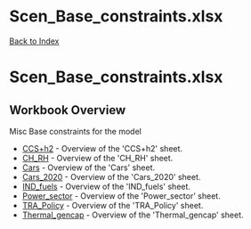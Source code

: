 # Scen_Base_constraints.xlsx

[Back to Index](../../README.md)

# Scen_Base_constraints.xlsx

## Workbook Overview

Misc Base constraints for the model

- [CCS+h2](CCS+h2.md) - Overview of the 'CCS+h2' sheet.
- [CH_RH](CH_RH.md) - Overview of the 'CH_RH' sheet.
- [Cars](Cars.md) - Overview of the 'Cars' sheet.
- [Cars_2020](Cars_2020.md) - Overview of the 'Cars_2020' sheet.
- [IND_fuels](IND_fuels.md) - Overview of the 'IND_fuels' sheet.
- [Power_sector](Power_sector.md) - Overview of the 'Power_sector' sheet.
- [TRA_Policy](TRA_Policy.md) - Overview of the 'TRA_Policy' sheet.
- [Thermal_gencap](Thermal_gencap.md) - Overview of the 'Thermal_gencap' sheet.
